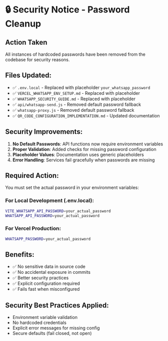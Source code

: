 # 🔒 Security Notice - Password Cleanup

## Action Taken
All instances of hardcoded passwords have been removed from the codebase for security reasons.

## Files Updated:
- ✅ `.env.local` - Replaced with placeholder `your_whatsapp_password`
- ✅ `VERCEL_WHATSAPP_ENV_SETUP.md` - Replaced with placeholder
- ✅ `WHATSAPP_SECURITY_GUIDE.md` - Replaced with placeholder
- ✅ `api/whatsapp-send.js` - Removed default password fallback
- ✅ `whatsapp-proxy.js` - Removed default password fallback
- ✅ `QR_CODE_CONFIGURATION_IMPLEMENTATION.md` - Updated documentation

## Security Improvements:
1. **No Default Passwords**: API functions now require environment variables
2. **Proper Validation**: Added checks for missing password configuration
3. **Placeholder Values**: Documentation uses generic placeholders
4. **Error Handling**: Services fail gracefully when passwords are missing

## Required Action:
You must set the actual password in your environment variables:

### For Local Development (.env.local):
```bash
VITE_WHATSAPP_API_PASSWORD=your_actual_password
WHATSAPP_API_PASSWORD=your_actual_password
```

### For Vercel Production:
```bash
WHATSAPP_PASSWORD=your_actual_password
```

## Benefits:
- ✅ No sensitive data in source code
- ✅ No accidental exposure in commits
- ✅ Better security practices
- ✅ Explicit configuration required
- ✅ Fails fast when misconfigured

## Security Best Practices Applied:
- Environment variable validation
- No hardcoded credentials
- Explicit error messages for missing config
- Secure defaults (fail closed, not open)
